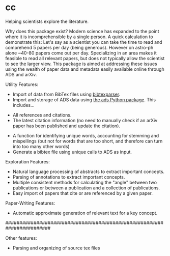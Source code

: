 # cc
Helping scientists explore the literature.

Why does this package exist?
Modern science has expanded to the point where it is incomprehensible by a single person.
A quick calculation to demonstrate this:
Let's say as a scientist you can take the time to read and comprehend 5 papers per day (being generous).
However on astro-ph alone ~40-80 papers come out per day.
Specializing in an area makes it feasible to read all relevant papers, but does not typically allow the scientist to see the larger view.
This package is aimed at addressing these issues using the wealth of paper data and metadata easily available online through ADS and arXiv.

Utility Features:
* Import of data from BibTex files using [bibtexparser](https://github.com/sciunto-org/python-bibtexparser).
* Import and storage of ADS data using [the ads Python package](https://ads.readthedocs.io/en/latest/#the-ads-python-package). This includes...
- All references and citations.
- The latest citation information (no need to manually check if an arXiv paper has been published and update the citation).
* A function for identifying unique words, accounting for stemming and mispellings (but not for words that are too short, and therefore can turn into too many other words)
* Generate a bibtex file using unique calls to ADS as input.

Exploration Features:
* Natural language processing of abstracts to extract important concepts.
* Parsing of annotations to extract important concepts.
* Multiple consistent methods for calculating the "angle" between two publications or between a publication and a collection of publications.
* Easy import of papers that cite or are referenced by a given paper.

Paper-Writing Features:
* Automatic approximate generation of relevant text for a key concept.

########################################################################

Other features:
* Parsing and organizing of source tex files
